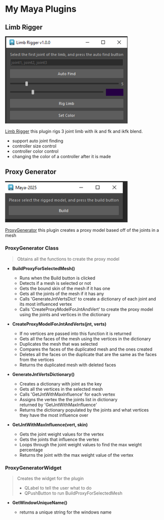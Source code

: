 # My Maya Plugins

## Limb Rigger

<img src = "./assets/LimbRigger.PNG" width = 400> 

[Limb Rigger]("./src/LimbRigger.py")
this plugin rigs 3 joint limb with ik and fk and ikfk blend.

* support auto joint finding
* controller size control
* controller color control
* changing the color of a controller after it is made

## Proxy Generator
<img src = "./assets/ProxyGenerator.PNG" width = 400> 

[ProxyGenerator]("./src/ProxyGenerator.py")
this plugin creates a proxy model based off of the joints in a mesh

### ProxyGenerator Class

>Obtains all the functions to create the proxy model

* **BuildProxyForSelectedMesh()**
    * Runs when the Build button is clicked
    * Detects if a mesh is selected or not
    * Gets the bound skin of the mesh if it has one
    * Gets all the joints of the mesh if it has any
    * Calls 'GenerateJntVertsDict' to create a dictionary of each joint and\
    its most influenced vertex
    * Calls 'CreateProxyModelForJntAndVert' to create the proxy model\
    using the joints and vertices in the dictionary

* **CreateProxyModelForJntAndVerts(jnt, verts)**

    * If no vertices are passed into this function it is returned
    * Gets all the faces of the mesh using the vertices in the dictionary
    * Duplicates the mesh that was selected
    * Compares the faces of the duplicated mesh and the ones created
    * Deletes all the faces on the duplicate that are the same as the faces from the vertices
    * Returns the duplicated mesh with deleted faces

* **GenerateJntVertsDictionary()**
    * Creates a dictionary with joint as the key
    * Gets all the vertices in the selected mesh
    * Calls 'GetJntWithMaxInfluence' for each vertex
    * Assigns the vertex the the joints list in dictionary\
     returned by 'GetJntWithMaxInfluence'
     * Returns the dictionary populated by the joints and what vertices\
     they have the most influence over

* **GetJntWithMaxInfluence(vert, skin)**
    * Gets the joint weight values for the vertex
    * Gets the joints that influence the vertex
    * Loops through the joint weight values to find the max weight percentage
    * Returns the joint with the max  weight value of the vertex


### ProxyGeneratorWidget
> Creates the widget for the plugin
> * QLabel to tell the user what to do
> * QPushButton to run BuildProxyForSelectedMesh

* **GetWindowUniqueName()**

    * returns a unique string for the windows name